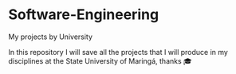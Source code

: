 # Software-Engineering
My projects by University

In this repository I will save all the projects that I will produce in my disciplines at the State University of Maringá, thanks 🎓
